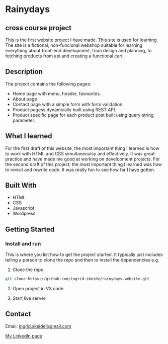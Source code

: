 # Rainydays
## cross course project

This is the first website project I have made. This site is used for learning. The site is a fictional, non-funcional webshop suitable for learning everything about front-end development, from design and planning, to fetching products from api and creating a functional cart.

## Description

The project contains the following pages:

- Home page with menu, header, favourites.
- About page
- Contact page with a simple form with form validation.
- Product pagess dynamically built using REST API.
- Product specific page for each product post built using query string parameter.

## What I learned

For the first draft of this website, the most important thing I learned is how to work with HTML and CSS simultaneoulsy and effectively. It was great practice and have made me good at working on development projects. For the second draft of this project, the most important thing I learned was how to revisit and rewrite code. It was really fun to see how far I have gotten.

## Built With

- HTML
- CSS
- Javascript
- Wordpress

## Getting Started

### Install and run

This is where you list how to get the project started. It typically just includes telling a person to clone the repo and then to install the dependencies e.g.

1. Clone the repo:

```bash
git clone https://github.com/ingrid-skeide/rainydays-website.git
```

2. Open project in VS code

3. Start live server


## Contact

Email: ingrid.skeide@gmail.com

[My LinkedIn page](https://www.linkedin.com/in/ingrid-skeide-a94abb145/)
